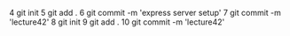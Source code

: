  4 git init
   5 git add .
   6 git commit -m 'express server setup'
   7 git commit -m 'lecture42'
   8 git init
   9 git add .
  10 git commit -m 'lecture42'
